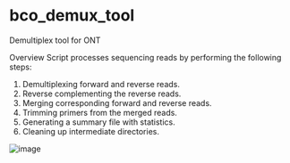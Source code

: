 # bco_demux_tool
Demultiplex tool for ONT

Overview
Script processes sequencing reads by performing the following steps:
1.	Demultiplexing forward and reverse reads.
2.	Reverse complementing the reverse reads.
3.	Merging corresponding forward and reverse reads.
4.	Trimming primers from the merged reads.
5.	Generating a summary file with statistics.
6.	Cleaning up intermediate directories.

![image](https://github.com/user-attachments/assets/f652ed68-a0f9-4085-be32-10aec5f92084)

